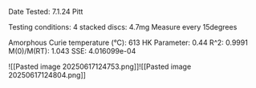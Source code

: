 Date Tested: 7.1.24  Pitt

Testing conditions:
4 stacked discs: 4.7mg
Measure every 15degrees

Amorphous Curie temperature (°C): 613
HK Parameter: 0.44
R^2: 0.9991
M(0)/M(RT): 1.043
SSE: 4.016099e-04
<!-- PUBLISH STOP -->
![[Pasted image 20250617124753.png]]![[Pasted image 20250617124804.png]]